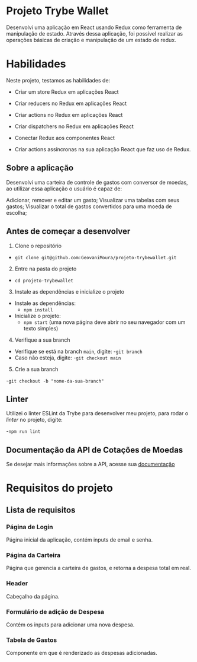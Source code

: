 
# Projeto Trybe Wallet

Desenvolvi uma aplicação em React usando Redux como ferramenta de manipulação de estado. Através dessa aplicação, foi possível realizar as operações básicas de criação e manipulação de um estado de redux.

# Habilidades

Neste projeto, testamos as habilidades de:

- Criar um store Redux em aplicações React

- Criar reducers no Redux em aplicações React

- Criar actions no Redux em aplicações React

- Criar dispatchers no Redux em aplicações React

- Conectar Redux aos componentes React

- Criar actions assíncronas na sua aplicação React que faz uso de Redux.

## Sobre a aplicação

Desenvolvi uma carteira de controle de gastos com conversor de moedas, ao utilizar essa aplicação o usuário é capaz de:

Adicionar, remover e editar um gasto;
Visualizar uma tabelas com seus gastos;
Visualizar o total de gastos convertidos para uma moeda de escolha;

## Antes de começar a desenvolver
1. Clone o repositório

- `git clone git@github.com:GeovaniMoura/projeto-trybewallet.git`

2. Entre na pasta do projeto

- `cd projeto-trybewallet`

3. Instale as dependências e inicialize o projeto

- Instale as dependências:
  - `npm install`
- Inicialize o projeto:
  - `npm start` (uma nova página deve abrir no seu navegador com um texto simples)

4. Verifique a sua branch

- Verifique se está na branch `main`, digite:
 -`git branch`
- Caso não esteja, digite:
 -`git checkout main`

5. Crie a sua branch

-`git checkout -b "nome-da-sua-branch"`

## Linter
Utilizei o linter ESLint da Trybe para desenvolver meu projeto, para rodar o _linter_ no projeto, digite:

-`npm run lint`

## Documentação da API de Cotações de Moedas
Se desejar mais informações sobre a API, acesse sua [documentação](https://docs.awesomeapi.com.br/api-de-moedas)

# Requisitos do projeto

## Lista de requisitos

### Página de Login

Página inicial da aplicação, contém inputs de email e senha. 

### Página da Carteira

Página que gerencia a carteira de gastos, e retorna a despesa total em real.

### Header

Cabeçalho da página.

### Formulário de adição de Despesa

Contém os inputs para adicionar uma nova despesa.

### Tabela de Gastos

Componente em que é renderizado as despesas adicionadas.

